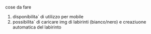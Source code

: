 cose da fare

1) disponibilita` di utilizzo per mobile
2) possibilita` di caricare img di labirinti (bianco/nero) e creaziuone automatica del labirinto
